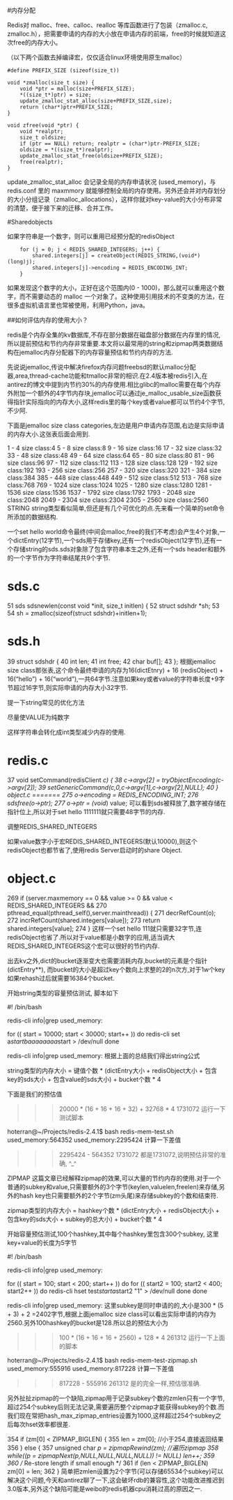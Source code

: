 #内存分配

Redis对 malloc、free、calloc、realloc 等库函数进行了包装（zmalloc.c, zmalloc.h），把需要申请的内存的大小放在申请内存的前端，free的时候就知道这次free的内存大小。

（以下两个函数去掉编译宏，仅仅适合linux环境使用原生malloc）

    #define PREFIX_SIZE (sizeof(size_t))

    void *zmalloc(size_t size) {
        void *ptr = malloc(size+PREFIX_SIZE);
        *((size_t*)ptr) = size; 
        update_zmalloc_stat_alloc(size+PREFIX_SIZE,size);
        return (char*)ptr+PREFIX_SIZE;
    }

    void zfree(void *ptr) {
        void *realptr; 
        size_t oldsize;
        if (ptr == NULL) return; realptr = (char*)ptr-PREFIX_SIZE; 
        oldsize = *((size_t*)realptr); 
        update_zmalloc_stat_free(oldsize+PREFIX_SIZE); 
        free(realptr); 
    }

update_zmalloc_stat_alloc 会记录全局的内存申请状况 (used_memory)，与 redis.conf 里的 maxmmory 就能够控制全局的内存使用。另外还会并对内存划分的大小分组记录（zmalloc_allocations），这样你就对key-value的大小分布非常的清楚，便于接下来的迁移、合并工作。

#Sharedobjects

如果字符串是一个数字，则可以重用已经预分配的redisObject

        for (j = 0; j < REDIS_SHARED_INTEGERS; j++) {
            shared.integers[j] = createObject(REDIS_STRING,(void*)(long)j);
            shared.integers[j]->encoding = REDIS_ENCODING_INT;
        }

如果发现这个数字的大小，正好在这个范围内(0 - 1000)，那么就可以重用这个数字，而不需要动态的 malloc 一个对象了。这种使用引用技术的不变类的方法，在很多虚拟机语言里也常被使用，利用Python，java。




##如何评估内存的使用大小？

redis是个内存全集的kv数据库,不存在部分数据在磁盘部分数据在内存里的情况,所以提前预估和节约内存非常重要.本文将以最常用的string和zipmap两类数据结构在jemalloc内存分配器下的内存容量预估和节约内存的方法.


先说说jemalloc,传说中解决firefox内存问题freebsd的默认malloc分配器,area,thread-cache功能和tmalloc非常的相识.在2.4版本被redis引入,在antirez的博文中提到内节约30%的内存使用.相比glibc的malloc需要在每个内存外附加一个额外的4字节内存块,jemalloc可以通过je_malloc_usable_size函数获得指针实际指向的内存大小,这样redis里的每个key或者value都可以节约4个字节,不少阿.

下面是jemalloc size class categories,左边是用户申请内存范围,右边是实际申请的内存大小.这张表后面会用到.

1     - 4     size class:4
5     - 8     size class:8
9     - 16    size class:16
17    - 32    size class:32
33    - 48    size class:48
49    - 64    size class:64
65    - 80    size class:80
81    - 96    size class:96
97    - 112   size class:112
113   - 128   size class:128
129   - 192   size class:192
193   - 256   size class:256
257   - 320   size class:320
321   - 384   size class:384
385   - 448   size class:448
449   - 512   size class:512
513   - 768   size class:768
769   - 1024  size class:1024
1025  - 1280  size class:1280
1281  - 1536  size class:1536
1537  - 1792  size class:1792
1793  - 2048  size class:2048
2049  - 2304  size class:2304
2305  - 2560  size class:2560
STRING
string类型看似简单,但还是有几个可优化的点.先来看一个简单的set命令所添加的数据结构.



一个set hello world命令最终(中间会malloc,free的我们不考虑)会产生4个对象,一个dictEntry(12字节),一个sds用于存储key,还有一个redisObject(12字节),还有一个存储string的sds.sds对象除了包含字符串本生之外,还有一个sds header和额外的一个字节作为字符串结尾共9个字节.

sds.c
========
 51 sds sdsnewlen(const void *init, size_t initlen) {
 52     struct sdshdr *sh;
 53
 54     sh = zmalloc(sizeof(struct sdshdr)+initlen+1);

sds.h
=======
 39 struct sdshdr {
 40     int len;
 41     int free;
 42     char buf[];
 43
};
根据jemalloc size class那张表,这个命令最终申请的内存为16(dictEtnry) + 16 (redisObject) + 16(“hello”) + 16(“world”),一共64字节.注意如果key或者value的字符串长度+9字节超过16字节,则实际申请的内存大小32字节.

提一下string常见的优化方法

尽量使VALUE为纯数字

这样字符串会转化成int类型减少内存的使用.

redis.c
=========
37 void setCommand(redisClient *c) {
38   c->argv[2] = tryObjectEncoding(c->argv[2]);
39   setGenericCommand(c,0,c->argv[1],c->argv[2],NULL);
40 }
object.c =======
275   o->encoding = REDIS_ENCODING_INT;
276   sdsfree(o->ptr);
277   o->ptr = (void*) value;
可以看到sds被释放了,数字被存储在指针位上,所以对于set hello 1111111就只需要48字节的内存.

调整REDIS_SHARED_INTEGERS

如果value数字小于宏REDIS_SHARED_INTEGERS(默认10000),则这个redisObject也都节省了,使用redis Server启动时的share Object.

object.c
=======
269 if (server.maxmemory == 0 && value >= 0 && value < REDIS_SHARED_INTEGERS &&
270   pthread_equal(pthread_self(),server.mainthread)) {
271   decrRefCount(o);
272   incrRefCount(shared.integers[value]);
273   return shared.integers[value];
274 }
这样一个set hello 111就只需要32字节,连redisObject也省了.所以对于value都是小数字的应用,适当调大REDIS_SHARED_INTEGERS这个宏可以很好的节约内存.

出去kv之外,dict的bucket逐渐变大也需要消耗内存,bucket的元素是个指针(dictEntry**), 而bucket的大小是超过key个数向上求整的2的n次方,对于1w个key如果rehash过后就需要16384个bucket.

开始string类型的容量预估测试, 脚本如下

#! /bin/bash

redis-cli info|grep used_memory:

for (( start = 10000; start < 30000; start++ ))
do
    redis-cli set a$start baaaaaaaa$start > /dev/null
done

redis-cli info|grep used_memory:
根据上面的总结我们得出string公式

string类型的内存大小 = 键值个数 * (dictEntry大小 + redisObject大小 + 包含key的sds大小 + 包含value的sds大小) + bucket个数 * 4

下面是我们的预估值

>>> 20000 * (16 + 16 + 16 + 32) + 32768 * 4
1731072
运行一下测试脚本

hoterran@~/Projects/redis-2.4.1$ bash redis-mem-test.sh
used_memory:564352
used_memory:2295424
计算一下差值

>>> 2295424 - 564352
1731072
都是1731072,说明预估非常的准确, ^_^

ZIPMAP
这篇文章已经解释zipmap的效果,可以大量的节约内存的使用.对于一个普通的subkey和value,只需要额外的3个字节(keylen,valuelen,freelen)来存储,另外的hash key也只需要额外的2个字节(zm头尾)来存储subkey的个数和结束符.



zipmap类型的内存大小 = hashkey个数 * (dictEntry大小 + redisObject大小 + 包含key的sds大小 + subkey的总大小) + bucket个数 * 4

开始容量预估测试,100个hashkey,其中每个hashkey里包含300个subkey, 这里key+value的长度为5字节

#! /bin/bash

redis-cli info|grep used_memory:

for (( start = 100; start < 200; start++ ))
do
    for (( start2 = 100; start2 < 400; start2++ ))
    do
         redis-cli hset test$start a$start2 "1" > /dev/null
    done
done

redis-cli info|grep used_memory:
这里subkey是同时申请的的,大小是300 * (5 + 3) + 2 =2402字节,根据上面jemalloc size class可以看出实际申请的内存为2560.另外100hashkey的bucket是128.所以总的预估大小为

>>> 100 * (16 + 16 + 16 + 2560) + 128 * 4
261312
运行一下上面的脚本

hoterran@~/Projects/redis-2.4.1$ bash redis-mem-test-zipmap.sh
used_memory:555916
used_memory:817228
计算一下差值

>>> 817228 - 555916
261312
是的完全一样,预估很准确.

另外扯扯zipmap的一个缺陷,zipmap用于记录subkey个数的zmlen只有一个字节,超过254个subkey后则无法记录,需要遍历整个zipmap才能获得subkey的个数.而我们现在常把hash_max_zipmap_entries设置为1000,这样超过254个subkey之后每次hset效率都很差.

354     if (zm[0] < ZIPMAP_BIGLEN) {
355         len = zm[0];                       //小于254,直接返回结果
356     } else {
357         unsigned char *p = zipmapRewind(zm);   //遍历zipmap
358         while((p = zipmapNext(p,NULL,NULL,NULL,NULL)) != NULL) len++;
359
360         /* Re-store length if small enough */
361         if (len < ZIPMAP_BIGLEN) zm[0] = len;
362     }
简单把zmlen设置为2个字节(可以存储65534个subkey)可以解决这个问题,今天和antirez聊了一下,这会破坏rdb的兼容性,这个功能改进推迟到3.0版本,另外这个缺陷可能是weibo的redis机器cpu消耗过高的原因之一.


